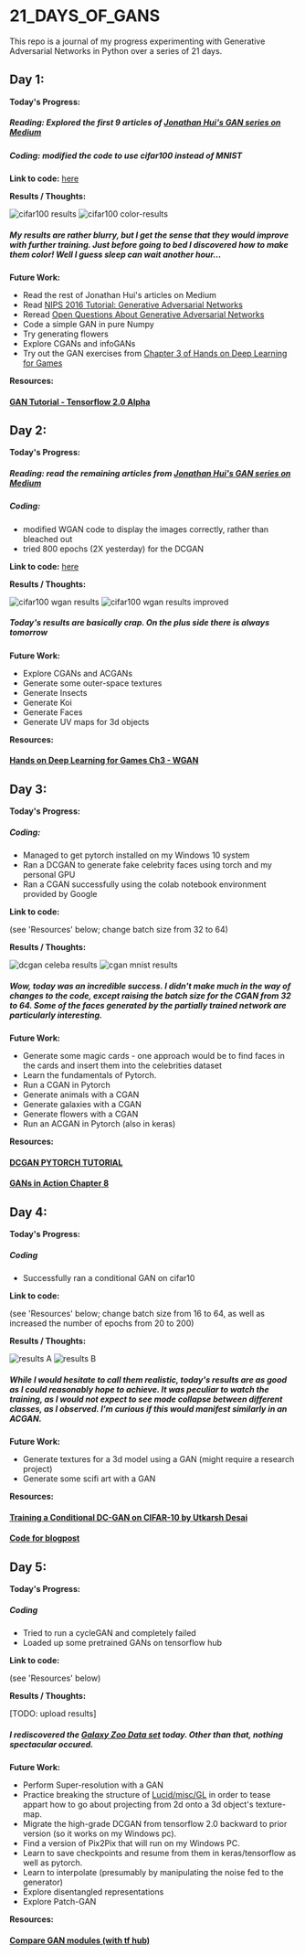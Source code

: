 # 21_DAYS_OF_GANS
This repo is a journal of my progress experimenting with Generative Adversarial Networks in Python over a series of 21 days.
## Day 1: 
**Today's Progress:**
##### Reading: Explored the first 9 articles of [Jonathan Hui's GAN series on Medium](https://medium.com/@jonathan_hui/gan-gan-series-2d279f906e7b)
##### Coding: modified the code to use cifar100 instead of MNIST

**Link to code:** [here](https://colab.research.google.com/drive/1v1cb2iYof5KSdbm6-j381csR1OCWtZaq)

**Results / Thoughts:**

![cifar100 results](https://raw.githubusercontent.com/aztecman/21_DAYS_OF_GANS/master/cifar100_400EPOCHS.png)
![cifar100 color-results](https://raw.githubusercontent.com/aztecman/21_DAYS_OF_GANS/master/day1_cifar100_400EPOCHS_color.png)

##### My results are rather blurry, but I get the sense that they would improve with further training. Just before going to bed I discovered how to make them color! Well I guess sleep can wait another hour...

**Future Work:**
- Read the rest of Jonathan Hui's articles on Medium
- Read [NIPS 2016 Tutorial: Generative Adversarial Networks](https://arxiv.org/abs/1701.00160)
- Reread [Open Questions About Generative Adversarial Networks](https://distill.pub/2019/gan-open-problems/)
- Code a simple GAN in pure Numpy
- Try generating flowers
- Explore CGANs and infoGANs
- Try out the GAN exercises from [Chapter 3 of Hands on Deep Learning for Games](https://github.com/PacktPublishing/Hands-On-Deep-Learning-for-Games/tree/master/Chapter03/Chapter_3)

**Resources:**
#### [GAN Tutorial - Tensorflow 2.0 Alpha](https://colab.research.google.com/github/tensorflow/docs/blob/master/site/en/r2/tutorials/generative/dcgan.ipynb)

## Day 2: 
**Today's Progress:**
##### Reading: read the remaining articles from [Jonathan Hui's GAN series on Medium](https://medium.com/@jonathan_hui/gan-gan-series-2d279f906e7b)
##### Coding: 
- modified WGAN code to display the images correctly, rather than bleached out
- tried 800 epochs (2X yesterday) for the DCGAN

**Link to code:** [here](https://colab.research.google.com/drive/1fMJKhZy788SMWKCdqemCNCXEC6qaVJ_u)

**Results / Thoughts:**

![cifar100 wgan results](https://raw.githubusercontent.com/aztecman/21_DAYS_OF_GANS/master/day2_wgan_cifar100_4000EPOCHS.png)
![cifar100 wgan results improved](https://raw.githubusercontent.com/aztecman/21_DAYS_OF_GANS/master/day2_wgan_cifar100_4000EPOCHS_color_adjusted.png)

##### Today's results are basically crap. On the plus side there is always tomorrow

**Future Work:**
- Explore CGANs and ACGANs
- Generate some outer-space textures
- Generate Insects
- Generate Koi
- Generate Faces
- Generate UV maps for 3d objects

**Resources:**
#### [Hands on Deep Learning for Games Ch3 - WGAN](https://github.com/PacktPublishing/Hands-On-Deep-Learning-for-Games/blob/master/Chapter03/Chapter_3/Chapter_3_3.py)

## Day 3: 
**Today's Progress:**
##### Coding: 
- Managed to get pytorch installed on my Windows 10 system
- Ran a DCGAN to generate fake celebrity faces using torch and my personal GPU
- Ran a CGAN successfully using the colab notebook environment provided by Google

**Link to code:** 

(see 'Resources' below; change batch size from 32 to 64)

**Results / Thoughts:**

![dcgan celeba results](https://raw.githubusercontent.com/aztecman/21_DAYS_OF_GANS/master/day3_celeba_fix.png)
![cgan mnist results](https://raw.githubusercontent.com/aztecman/21_DAYS_OF_GANS/master/day3_cgan_mnist.png)

##### Wow, today was an incredible success. I didn't make much in the way of changes to the code, except raising the batch size for the CGAN from 32 to 64. Some of the faces generated by the partially trained network are particularly interesting.

**Future Work:**
- Generate some magic cards - one approach would be to find faces in the cards and insert them into the celebrities dataset
- Learn the fundamentals of Pytorch.
- Run a CGAN in Pytorch
- Generate animals with a CGAN
- Generate galaxies with a CGAN
- Generate flowers with a CGAN
- Run an ACGAN in Pytorch (also in keras)

**Resources:**
#### [DCGAN PYTORCH TUTORIAL](https://pytorch.org/tutorials/beginner/dcgan_faces_tutorial.html)
#### [GANs in Action Chapter 8](https://colab.research.google.com/github/GANs-in-Action/gans-in-action/blob/master/chapter-8/Chapter_8_CGAN.ipynb)

## Day 4:
**Today's Progress:**
##### Coding
- Successfully ran a conditional GAN on cifar10

**Link to code:** 

(see 'Resources' below; change batch size from 16 to 64, as well as increased the number of epochs from 20 to 200)

**Results / Thoughts:**

![results A](https://raw.githubusercontent.com/aztecman/21_DAYS_OF_GANS/master/day4_A.png)
![results B](https://raw.githubusercontent.com/aztecman/21_DAYS_OF_GANS/master/day4_B.png)

##### While I would hesitate to call them realistic, today's results are as good as I could reasonably hope to achieve. It was peculiar to watch the training, as I would not expect to see mode collapse between different classes, as I observed. I'm curious if this would manifest similarly in an ACGAN.

**Future Work:**
- Generate textures for a 3d model using a GAN (might require a research project)
- Generate some scifi art with a GAN

**Resources:**
#### [Training a Conditional DC-GAN on CIFAR-10 by Utkarsh Desai](https://medium.com/@utk.is.here/training-a-conditional-dc-gan-on-cifar-10-fce88395d610)
#### [Code for blogpost](https://colab.research.google.com/github/utkd/gans/blob/master/cifar10cgan.ipynb)

## Day 5:
**Today's Progress:**
##### Coding
- Tried to run a cycleGAN and completely failed
- Loaded up some pretrained GANs on tensorflow hub

**Link to code:** 

(see 'Resources' below)

**Results / Thoughts:**

[TODO: upload results]

##### I rediscovered the [Galaxy Zoo Data set](https://data.galaxyzoo.org/) today. Other than that, nothing spectacular occured.

**Future Work:**
- Perform Super-resolution with a GAN
- Practice breaking the structure of [Lucid/misc/GL](https://github.com/tensorflow/lucid/tree/master/lucid/misc/gl) in order to tease appart how to go about projecting from 2d onto a 3d object's texture-map.
- Migrate the high-grade DCGAN from tensorflow 2.0 backward to prior version (so it works on my Windows pc).
- Find a version of Pix2Pix that will run on my Windows PC.
- Learn to save checkpoints and resume from them in keras/tensorflow as well as pytorch.
- Learn to interpolate (presumably by manipulating the noise fed to the generator)
- Explore disentangled representations
- Explore Patch-GAN

**Resources:**
#### [Compare GAN modules (with tf hub)](https://colab.research.google.com/github/google/compare_gan/blob/v2/compare_gan/src/tfhub_models.ipynb)

